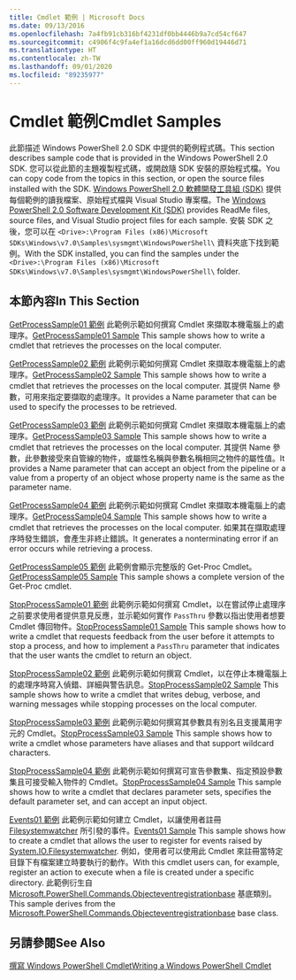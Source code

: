 ```yaml
---
title: Cmdlet 範例 | Microsoft Docs
ms.date: 09/13/2016
ms.openlocfilehash: 7a4fb91cb316bf4231df0bb4446b9a7cd54cf647
ms.sourcegitcommit: c4906f4c9fa4ef1a16dcd6dd00ff960d19446d71
ms.translationtype: HT
ms.contentlocale: zh-TW
ms.lasthandoff: 09/01/2020
ms.locfileid: "89235977"
---
```

# <a name="cmdlet-samples"></a><span data-ttu-id="abe94-102">Cmdlet 範例</span><span class="sxs-lookup"><span data-stu-id="abe94-102">Cmdlet Samples</span></span>

<span data-ttu-id="abe94-103">此節描述 Windows PowerShell 2.0 SDK 中提供的範例程式碼。</span><span class="sxs-lookup"><span data-stu-id="abe94-103">This section describes sample code that is provided in the Windows PowerShell 2.0 SDK.</span></span> <span data-ttu-id="abe94-104">您可以從此節的主題複製程式碼，或開啟隨 SDK 安裝的原始程式檔。</span><span class="sxs-lookup"><span data-stu-id="abe94-104">You can copy code from the topics in this section, or open the source files installed with the SDK.</span></span> <span data-ttu-id="abe94-105">[Windows PowerShell 2.0 軟體開發工具組 (SDK)](https://www.microsoft.com/download/details.aspx?id=2560) 提供每個範例的讀我檔案、原始程式檔與 Visual Studio 專案檔。</span><span class="sxs-lookup"><span data-stu-id="abe94-105">The [Windows PowerShell 2.0 Software Development Kit (SDK)](https://www.microsoft.com/download/details.aspx?id=2560) provides ReadMe files, source files, and Visual Studio project files for each sample.</span></span> <span data-ttu-id="abe94-106">安裝 SDK 之後，您可以在 `<Drive>:\Program Files (x86)\Microsoft SDKs\Windows\v7.0\Samples\sysmgmt\WindowsPowerShell\` 資料夾底下找到範例。</span><span class="sxs-lookup"><span data-stu-id="abe94-106">With the SDK installed, you can find the samples under the `<Drive>:\Program Files (x86)\Microsoft SDKs\Windows\v7.0\Samples\sysmgmt\WindowsPowerShell\` folder.</span></span>

## <a name="in-this-section"></a><span data-ttu-id="abe94-107">本節內容</span><span class="sxs-lookup"><span data-stu-id="abe94-107">In This Section</span></span>

<span data-ttu-id="abe94-108">[GetProcessSample01 範例](./getprocesssample01-sample.md) 此範例示範如何撰寫 Cmdlet 來擷取本機電腦上的處理序。</span><span class="sxs-lookup"><span data-stu-id="abe94-108">[GetProcessSample01 Sample](./getprocesssample01-sample.md) This sample shows how to write a cmdlet that retrieves the processes on the local computer.</span></span>

<span data-ttu-id="abe94-109">[GetProcessSample02 範例](./getprocesssample02-sample.md) 此範例示範如何撰寫 Cmdlet 來擷取本機電腦上的處理序。</span><span class="sxs-lookup"><span data-stu-id="abe94-109">[GetProcessSample02 Sample](./getprocesssample02-sample.md) This sample shows how to write a cmdlet that retrieves the processes on the local computer.</span></span> <span data-ttu-id="abe94-110">其提供 Name 參數，可用來指定要擷取的處理序。</span><span class="sxs-lookup"><span data-stu-id="abe94-110">It provides a Name parameter that can be used to specify the processes to be retrieved.</span></span>

<span data-ttu-id="abe94-111">[GetProcessSample03 範例](./getprocesssample03-sample.md) 此範例示範如何撰寫 Cmdlet 來擷取本機電腦上的處理序。</span><span class="sxs-lookup"><span data-stu-id="abe94-111">[GetProcessSample03 Sample](./getprocesssample03-sample.md) This sample shows how to write a cmdlet that retrieves the processes on the local computer.</span></span> <span data-ttu-id="abe94-112">其提供 Name 參數，此參數接受來自管線的物件，或屬性名稱與參數名稱相同之物件的屬性值。</span><span class="sxs-lookup"><span data-stu-id="abe94-112">It provides a Name parameter that can accept an object from the pipeline or a value from a property of an object whose property name is the same as the parameter name.</span></span>

<span data-ttu-id="abe94-113">[GetProcessSample04 範例](./getprocesssample04-sample.md) 此範例示範如何撰寫 Cmdlet 來擷取本機電腦上的處理序。</span><span class="sxs-lookup"><span data-stu-id="abe94-113">[GetProcessSample04 Sample](./getprocesssample04-sample.md) This sample shows how to write a cmdlet that retrieves the processes on the local computer.</span></span> <span data-ttu-id="abe94-114">如果其在擷取處理序時發生錯誤，會產生非終止錯誤。</span><span class="sxs-lookup"><span data-stu-id="abe94-114">It generates a nonterminating error if an error occurs while retrieving a process.</span></span>

<span data-ttu-id="abe94-115">[GetProcessSample05 範例](./getprocesssample05-sample.md) 此範例會顯示完整版的 Get-Proc Cmdlet。</span><span class="sxs-lookup"><span data-stu-id="abe94-115">[GetProcessSample05 Sample](./getprocesssample05-sample.md) This sample shows a complete version of the Get-Proc cmdlet.</span></span>

<span data-ttu-id="abe94-116">[StopProcessSample01 範例](./stopprocesssample01-sample.md) 此範例示範如何撰寫 Cmdlet，以在嘗試停止處理序之前要求使用者提供意見反應，並示範如何實作 `PassThru` 參數以指出使用者想要 Cmdlet 傳回物件。</span><span class="sxs-lookup"><span data-stu-id="abe94-116">[StopProcessSample01 Sample](./stopprocesssample01-sample.md) This sample shows how to write a cmdlet that requests feedback from the user before it attempts to stop a process, and how to implement a `PassThru` parameter that indicates that the user wants the cmdlet to return an object.</span></span>

<span data-ttu-id="abe94-117">[StopProcessSample02 範例](./stopprocesssample02-sample.md) 此範例示範如何撰寫 Cmdlet，以在停止本機電腦上的處理序時寫入偵錯、詳細與警告訊息。</span><span class="sxs-lookup"><span data-stu-id="abe94-117">[StopProcessSample02 Sample](./stopprocesssample02-sample.md) This sample shows how to write a cmdlet that writes debug, verbose, and warning messages while stopping processes on the local computer.</span></span>

<span data-ttu-id="abe94-118">[StopProcessSample03 範例](./stopprocesssample03-sample.md) 此範例示範如何撰寫其參數具有別名且支援萬用字元的 Cmdlet。</span><span class="sxs-lookup"><span data-stu-id="abe94-118">[StopProcessSample03 Sample](./stopprocesssample03-sample.md) This sample shows how to write a cmdlet whose parameters have aliases and that support wildcard characters.</span></span>

<span data-ttu-id="abe94-119">[StopProcessSample04 範例](./stopprocesssample04-sample.md) 此範例示範如何撰寫可宣告參數集、指定預設參數集且可接受輸入物件的 Cmdlet。</span><span class="sxs-lookup"><span data-stu-id="abe94-119">[StopProcessSample04 Sample](./stopprocesssample04-sample.md) This sample shows how to write a cmdlet that declares parameter sets, specifies the default parameter set, and can accept an input object.</span></span>

<span data-ttu-id="abe94-120">[Events01 範例](./events01-sample.md) 此範例示範如何建立 Cmdlet，以讓使用者註冊 [Filesystemwatcher](/dotnet/api/System.IO.FileSystemWatcher) 所引發的事件。</span><span class="sxs-lookup"><span data-stu-id="abe94-120">[Events01 Sample](./events01-sample.md) This sample shows how to create a cmdlet that allows the user to register for events raised by [System.IO.Filesystemwatcher](/dotnet/api/System.IO.FileSystemWatcher).</span></span> <span data-ttu-id="abe94-121">例如，使用者可以使用此 Cmdlet 來註冊當特定目錄下有檔案建立時要執行的動作。</span><span class="sxs-lookup"><span data-stu-id="abe94-121">With this cmdlet users can, for example, register an action to execute when a file is created under a specific directory.</span></span> <span data-ttu-id="abe94-122">此範例衍生自 [Microsoft.PowerShell.Commands.Objecteventregistrationbase](/dotnet/api/Microsoft.PowerShell.Commands.ObjectEventRegistrationBase) 基底類別。</span><span class="sxs-lookup"><span data-stu-id="abe94-122">This sample derives from the [Microsoft.PowerShell.Commands.Objecteventregistrationbase](/dotnet/api/Microsoft.PowerShell.Commands.ObjectEventRegistrationBase) base class.</span></span>

## <a name="see-also"></a><span data-ttu-id="abe94-123">另請參閱</span><span class="sxs-lookup"><span data-stu-id="abe94-123">See Also</span></span>

[<span data-ttu-id="abe94-124">撰寫 Windows PowerShell Cmdlet</span><span class="sxs-lookup"><span data-stu-id="abe94-124">Writing a Windows PowerShell Cmdlet</span></span>](./writing-a-windows-powershell-cmdlet.md)
